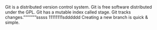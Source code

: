 Git is a distributed version control system.
Git is free software distributed under the GPL.
Git has a mutable index called stage.
Git tracks changes.ˮˮˮˮˮˮˮsssss
11111111sdddddd
Creating a new branch is quick & simple.